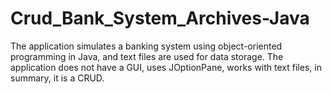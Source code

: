 # Crud_Bank_System_Archives-Java
The application simulates a banking system using object-oriented programming in Java, and text files are used for data storage.
The application does not have a GUI, uses JOptionPane, works with text files, in summary, it is a CRUD.
